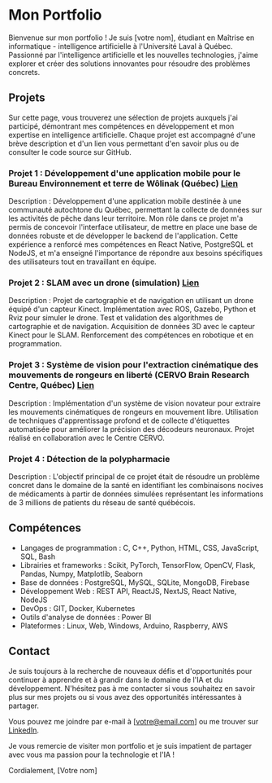 # Mon Portfolio

Bienvenue sur mon portfolio ! Je suis [votre nom], étudiant en Maîtrise en informatique - intelligence artificielle à l'Université Laval à Québec. Passionné par l'intelligence artificielle et les nouvelles technologies, j'aime explorer et créer des solutions innovantes pour résoudre des problèmes concrets.

## Projets

Sur cette page, vous trouverez une sélection de projets auxquels j'ai participé, démontrant mes compétences en développement et mon expertise en intelligence artificielle. Chaque projet est accompagné d'une brève description et d'un lien vous permettant d'en savoir plus ou de consulter le code source sur GitHub.

### Projet 1 : Développement d'une application mobile pour le Bureau Environnement et terre de Wôlinak (Québec) [Lien](https://drive.google.com/file/d/1QMRhIVTQN50q__fOXKI4WeQVAq_UELuD/view?usp=sharing)

Description : Développement d'une application mobile destinée à une communauté autochtone du Québec, permettant la collecte de données sur les activités de pêche dans leur territoire. Mon rôle dans ce projet m'a permis de concevoir l'interface utilisateur, de mettre en place une base de données robuste et de développer le backend de l'application. Cette expérience a renforcé mes compétences en React Native, PostgreSQL et NodeJS, et m'a enseigné l'importance de répondre aux besoins spécifiques des utilisateurs tout en travaillant en équipe.


### Projet 2 : SLAM avec un drone (simulation) [Lien](https://github.com/morou34/Navigation-of-an-Autonomous-Differential-Drive-Robot)

Description : Projet de cartographie et de navigation en utilisant un drone équipé d'un capteur Kinect. Implémentation avec ROS, Gazebo, Python et Rviz pour simuler le drone. Test et validation des algorithmes de cartographie et de navigation. Acquisition de données 3D avec le capteur Kinect pour le SLAM. Renforcement des compétences en robotique et en programmation.

### Projet 3 : Système de vision pour l'extraction cinématique des mouvements de rongeurs en liberté (CERVO Brain Research Centre, Québec) [Lien](https://drive.google.com/file/d/1QMRhIVTQN50q__fOXKI4WeQVAq_UELuD/view?usp=sharing)

Description : Implémentation d'un système de vision novateur pour extraire les mouvements cinématiques de rongeurs en mouvement libre. Utilisation de techniques d'apprentissage profond et de collecte d'étiquettes automatisée pour améliorer la précision des décodeurs neuronaux. Projet réalisé en collaboration avec le Centre CERVO.

### Projet 4 : Détection de la polypharmacie

Description : L'objectif principal de ce projet était de résoudre un problème concret dans le domaine de la santé en identifiant les combinaisons nocives de médicaments à partir de données simulées représentant les informations de 3 millions de patients du réseau de santé québécois.

## Compétences

- Langages de programmation : C, C++, Python, HTML, CSS, JavaScript, SQL, Bash
- Librairies et frameworks : Scikit, PyTorch, TensorFlow, OpenCV, Flask, Pandas, Numpy, Matplotlib, Seaborn
- Base de données : PostgreSQL, MySQL, SQLite, MongoDB, Firebase
- Développement Web : REST API, ReactJS, NextJS, React Native, NodeJS
- DevOps : GIT, Docker, Kubernetes
- Outils d'analyse de données : Power BI
- Plateformes : Linux, Web, Windows, Arduino, Raspberry, AWS

## Contact

Je suis toujours à la recherche de nouveaux défis et d'opportunités pour continuer à apprendre et à grandir dans le domaine de l'IA et du développement. N'hésitez pas à me contacter si vous souhaitez en savoir plus sur mes projets ou si vous avez des opportunités intéressantes à partager.

Vous pouvez me joindre par e-mail à [votre@email.com] ou me trouver sur [LinkedIn](lien_vers_votre_profil_LinkedIn).

Je vous remercie de visiter mon portfolio et je suis impatient de partager avec vous ma passion pour la technologie et l'IA !

Cordialement,
[Votre nom]
